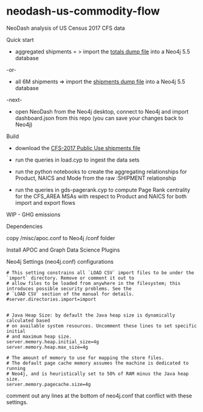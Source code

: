 # neodash-us-commodity-flow
NeoDash analysis of US Census 2017 CFS data

Quick start

* aggregated shipments = > import the [totals dump file](https://drive.google.com/file/d/1aMLFukdmp7GmX2EQljDqIHddal5DIDgw/view?usp=share_link) into a Neo4j 5.5 database

-or-

* all 6M shipments => import the [shipments dump file](https://drive.google.com/file/d/1qFGvkC4K55wIterbh_q_KklW1bCMfsVy/view?usp=share_link) into a Neo4j 5.5 database

-next-

* open NeoDash from the Neo4j desktop, connect to Neo4j and import dashboard.json from this repo (you can save your changes back to Neo4j)

Build

* download the [CFS-2017 Public Use shipments file](https://www2.census.gov/programs-surveys/cfs/datasets/2017/CFS%202017%20PUF%20CSV.zip)

* run the queries in load.cyp to ingest the data sets

* run the python notebooks to create the aggregating relationships for Product, NAICS and Mode from the raw :SHIPMENT relationship

* run the queries in gds-pagerank.cyp to compute Page Rank centrality for the CFS_AREA MSAs with respect to Product and NAICS for both import and export flows

WIP - GHG emissions


Dependencies

copy /misc/apoc.conf to Neo4j /conf folder

Install APOC and Graph Data Science Plugins

Neo4j Settings (neo4j.conf) configurations

```
# This setting constrains all `LOAD CSV` import files to be under the `import` directory. Remove or comment it out to
# allow files to be loaded from anywhere in the filesystem; this introduces possible security problems. See the
# `LOAD CSV` section of the manual for details.
#server.directories.import=import


# Java Heap Size: by default the Java heap size is dynamically calculated based
# on available system resources. Uncomment these lines to set specific initial
# and maximum heap size.
server.memory.heap.initial_size=4g
server.memory.heap.max_size=4g

# The amount of memory to use for mapping the store files.
# The default page cache memory assumes the machine is dedicated to running
# Neo4j, and is heuristically set to 50% of RAM minus the Java heap size.
server.memory.pagecache.size=4g

```

comment out any lines at the bottom of neo4j.conf that conflict with these settings.
